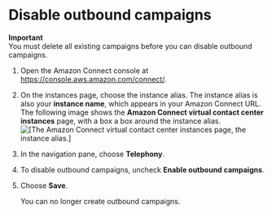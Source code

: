 # Disable outbound campaigns<a name="disable-outbound-campaigns"></a>

**Important**  
You must delete all existing campaigns before you can disable outbound campaigns\.

1. Open the Amazon Connect console at [https://console\.aws\.amazon\.com/connect/](https://console.aws.amazon.com/connect/)\.

1. On the instances page, choose the instance alias\. The instance alias is also your **instance name**, which appears in your Amazon Connect URL\. The following image shows the **Amazon Connect virtual contact center instances** page, with a box a box around the instance alias\.  
![\[The Amazon Connect virtual contact center instances page, the instance alias.\]](http://docs.aws.amazon.com/connect/latest/adminguide/images/instance.png)

1. In the navigation pane, choose **Telephony**\.

1. To disable outbound campaigns, uncheck **Enable outbound campaigns**\. 

1. Choose **Save**\.

   You can no longer create outbound campaigns\.